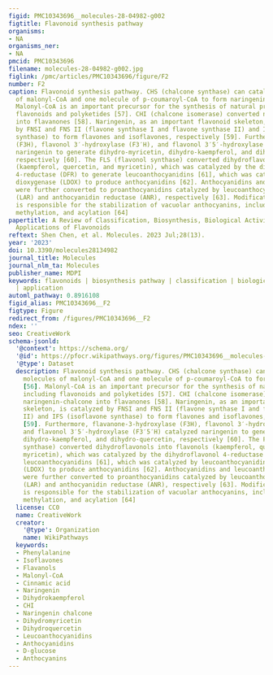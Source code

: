 ```yaml
---
figid: PMC10343696__molecules-28-04982-g002
figtitle: Flavonoid synthesis pathway
organisms:
- NA
organisms_ner:
- NA
pmcid: PMC10343696
filename: molecules-28-04982-g002.jpg
figlink: /pmc/articles/PMC10343696/figure/F2
number: F2
caption: Flavonoid synthesis pathway. CHS (chalcone synthase) can catalyze three molecules
  of malonyl-CoA and one molecule of p-coumaroyl-CoA to form naringeninchalcone [56].
  Malonyl-CoA is an important precursor for the synthesis of natural products, including
  flavonoids and polyketides [57]. CHI (chalcone isomerase) converted naringenin-chalcone
  into flavanones [58]. Naringenin, as an important flavonoid skeleton, is catalyzed
  by FNSI and FNS II (flavone synthase I and flavone synthase II) and IFS (isoflavone
  synthase) to form flavones and isoflavones, respectively [59]. Furthermore, flavanone-3-hydroxylase
  (F3H), flavonol 3′-hydroxylase (F3′H), and flavonol 3′5′-hydroxylase (F3′5′H) catalyzed
  naringenin to generate dihydro-myricetin, dihydro-kaempferol, and dihydro-quercetin,
  respectively [60]. The FLS (flavonol synthase) converted dihydroflavonols into flavonols
  (kaempferol, quercetin, and myricetin), which was catalyzed by the dihydroflavonol
  4-reductase (DFR) to generate leucoanthocyanidins [61], which was catalyzed by leucoanthocyanidin
  dioxygenase (LDOX) to produce anthocyanidins [62]. Anthocyanidins and leucoanthocyanidins
  were further converted to proanthocyanidins catalyzed by leucoanthocyanidin reductase
  (LAR) and anthocyanidin reductase (ANR), respectively [63]. Modification of anthocyanins
  is responsible for the stabilization of vacuolar anthocyanins, including glycosylation,
  methylation, and acylation [64]
papertitle: A Review of Classification, Biosynthesis, Biological Activities and Potential
  Applications of Flavonoids
reftext: Shen Chen, et al. Molecules. 2023 Jul;28(13).
year: '2023'
doi: 10.3390/molecules28134982
journal_title: Molecules
journal_nlm_ta: Molecules
publisher_name: MDPI
keywords: flavonoids | biosynthesis pathway | classification | biological activity
  | application
automl_pathway: 0.8916108
figid_alias: PMC10343696__F2
figtype: Figure
redirect_from: /figures/PMC10343696__F2
ndex: ''
seo: CreativeWork
schema-jsonld:
  '@context': https://schema.org/
  '@id': https://pfocr.wikipathways.org/figures/PMC10343696__molecules-28-04982-g002.html
  '@type': Dataset
  description: Flavonoid synthesis pathway. CHS (chalcone synthase) can catalyze three
    molecules of malonyl-CoA and one molecule of p-coumaroyl-CoA to form naringeninchalcone
    [56]. Malonyl-CoA is an important precursor for the synthesis of natural products,
    including flavonoids and polyketides [57]. CHI (chalcone isomerase) converted
    naringenin-chalcone into flavanones [58]. Naringenin, as an important flavonoid
    skeleton, is catalyzed by FNSI and FNS II (flavone synthase I and flavone synthase
    II) and IFS (isoflavone synthase) to form flavones and isoflavones, respectively
    [59]. Furthermore, flavanone-3-hydroxylase (F3H), flavonol 3′-hydroxylase (F3′H),
    and flavonol 3′5′-hydroxylase (F3′5′H) catalyzed naringenin to generate dihydro-myricetin,
    dihydro-kaempferol, and dihydro-quercetin, respectively [60]. The FLS (flavonol
    synthase) converted dihydroflavonols into flavonols (kaempferol, quercetin, and
    myricetin), which was catalyzed by the dihydroflavonol 4-reductase (DFR) to generate
    leucoanthocyanidins [61], which was catalyzed by leucoanthocyanidin dioxygenase
    (LDOX) to produce anthocyanidins [62]. Anthocyanidins and leucoanthocyanidins
    were further converted to proanthocyanidins catalyzed by leucoanthocyanidin reductase
    (LAR) and anthocyanidin reductase (ANR), respectively [63]. Modification of anthocyanins
    is responsible for the stabilization of vacuolar anthocyanins, including glycosylation,
    methylation, and acylation [64]
  license: CC0
  name: CreativeWork
  creator:
    '@type': Organization
    name: WikiPathways
  keywords:
  - Phenylalanine
  - Isoflavones
  - Flavanols
  - Malonyl-CoA
  - Cinnamic acid
  - Naringenin
  - Dihydrokaempferol
  - CHI
  - Naringenin chalcone
  - Dihydromyricetin
  - Dihydroquercetin
  - Leucoanthocyanidins
  - Anthocyanidins
  - D-glucose
  - Anthocyanins
---
```

